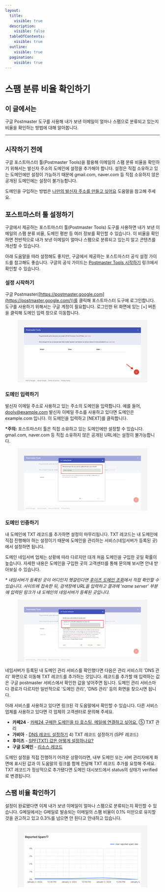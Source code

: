 ```yaml
---
layout:
  title:
    visible: true
  description:
    visible: false
  tableOfContents:
    visible: true
  outline:
    visible: true
  pagination:
    visible: true
---
```


# 스팸 분류 비율 확인하기

## 이 글에서는 <a href="#h_01hj5kbgtqeb3k8khf3qsfas53" id="h_01hj5kbgtqeb3k8khf3qsfas53"></a>

구글 Postmaster 도구를 사용해 내가 보낸 이메일이 얼마나 스팸으로 분류되고 있는지 비율을 확인하는 방법에 대해 알아봅니다.

***

## 시작하기 전에 <a href="#h_01hj5kbknvjwezpdv3mw2fk6sx" id="h_01hj5kbknvjwezpdv3mw2fk6sx"></a>

구글 포스트마스터 툴(Postmaster Tools)을 활용해 이메일의 스팸 분류 비율을 확인하기 위해서는 발신자 주소의 도메인에 설정을 추가해야 합니다. 설정은 직접 소유하고 있는 도메인에만 설정이 가능하기 때문에 gmail.com, naver.com 등 직접 소유하지 않은 공개된 도메인에는 설정이 불가능합니다.

도메인을 구입하는 방법은 [나만의 발신자 주소를 만들고 싶어요](https://help.stibee.com/getting-started/preparing-for-start/custom-sender-address) 도움말을 참고해 주세요.



## 포스트마스터 툴 설정하기 <a href="#h_01hj5hcj4j9zsvw0srntx0n79e" id="h_01hj5hcj4j9zsvw0srntx0n79e"></a>

구글에서 제공하는 포스트마스터 툴(Postmaster Tools) 도구를 사용하면 내가 보낸 이메일의 스팸 분류 비율, 도메인 평판 등 여러 정보를 확인할 수 있습니다. 이 비율을 확인하면 전반적으로 내가 보낸 이메일이 얼마나 스팸으로 분류되고 있는지 알고 콘텐츠를 개선할 수 있습니다.

아래 도움말을 따라 설정해도 좋지만, 구글에서 제공하는 포스트마스터 공식 설정 가이드를 참고해도 좋습니다. 구글의 공식 가이드는 [Postmaster Tools 시작하기](https://support.google.com/a/answer/9981691?hl=ko\&visit_id=638409959549630881-476537399\&rd=1) 링크에서 확인할 수 있습니다.



### 설정 시작하기

구글 Postmaster([https://postmaster.google.com](https://postmaster.google.com/))를 클릭해 포스트마스터 도구에 로그인합니다. 도구를 사용하기 위해서는 구글 계정이 필요합니다. 로그인한 뒤 화면에 있는 \[+] 버튼을 클릭해 도메인 입력 창으로 이동합니다.

<figure><img src="../../.gitbook/assets/image (30) (1).png" alt=""><figcaption></figcaption></figure>

### 도메인 입력하기 <a href="#h_01hj5j9a87x0vxcd0pmv0eaamg" id="h_01hj5j9a87x0vxcd0pmv0eaamg"></a>

발신자 이메일 주소로 사용하고 있는 주소의 도메인을 입력합니다. 예를 들어, dooly@example.com 발신자 이메일 주소를 사용하고 있다면 도메인은 example.com 입니다. 이 도메인을 입력하고 \[NEXT]를 클릭합니다.

**\*주의:** 포스트마스터 툴은 직접 소유하고 있는 도메인에만 설정할 수 있습니다. gmail.com, naver.com 등 직접 소유하지 않은 공개된 URL에는 설정이 불가능합니다.

<figure><img src="../../.gitbook/assets/image (31) (1).png" alt=""><figcaption></figcaption></figure>

### 도메인 인증하기 <a href="#h_01hj5jckgq3se3tn2b9eas04qq" id="h_01hj5jckgq3se3tn2b9eas04qq"></a>

내 도메인에 TXT 레코드를 추가하면 설정이 마무리됩니다. TXT 레코드는 내 도메인에 직접 진행해야 하는 설정이기 때문에 도메인을 관리하는 서비스(네임서버가 등록된 곳)에서 설정하면 됩니다.

도메인 네임서버 업체는 상황에 따라 다르지만 대개 처음 도메인을 구입한 곳일 확률이 높습니다. 자세한 내용은 도메인을 구입한 곳의 고객센터를 통해 문의해 보시면 안내 받아보실 수 있습니다.

_\* 네임서버가 등록된 곳이 어디인지 헷갈린다면_ [_후이즈 도메인 조회_](https://xn--c79as89aj0e29b77z.xn--3e0b707e/kor/whois/whois.jsp)_에서 직접 확인할 수 있습니다. 사이트에 접속한 뒤, 검색창에 URL을 입력하고 결과에 'name server' 부분에 입력된 링크가 내 도메인의 네임서버가 등록된 곳입니다._

<figure><img src="../../.gitbook/assets/image (32) (1).png" alt=""><figcaption></figcaption></figure>

네임서버가 등록된 내 도메인 관리 서비스를 확인했다면 다음은 관리 서비스의 'DNS 관리' 화면으로 이동해 TXT 레코드를 추가하는 것입니다. 레코드를 추가할 때 입력하는 값은 구글 postmaster 서비스에서 확인한 값을 넣어주면 됩니다. 도메인 관리 서비스마다 경로가 다르지만 일반적으로 '도메인 관리', 'DNS 관리' 등의 화면을 찾으시면 됩니다.

아래 서비스를 사용하고 있다면 링크된 각 도움말에서 확인할 수 있습니다. 다른 서비스 업체를 사용하고 있다면 각 업체의 고객센터로 문의해 주세요.

* **카페24** - [카페24 구매한 도메인을 타 호스팅, 메일에 연결하고 싶어요.](https://help.cafe24.com/cs/cs_faq_view.php?idx=3766) ⑤ TXT 관리
* **가비아** - [DNS 레코드 설정하기](https://customer.gabia.com/manual#/domain/287/1201) 4) TXT 레코드 설정하기 (SPF 레코드)
* **후이즈** - [SPF(TXT) 값은 어떻게 설정하나요?](http://cs.whois.co.kr/faq/?p=list\&service=1\&category=\&keyfield=subject\&keyword=SPF)
* **구글 도메인** - [리소스 레코드](https://support.google.com/domains/answer/3290350?hl=ko\&ref_topic=9018335)

도메인 설정을 직접 진행하기 어려운 상황이라면, 내부 도메인 또는 서버 관리자에게 화면에 표시된 값과 이 도움말의 링크를 함께 전달해 TXT 레코드 추가를 요청해 주세요. TXT 레코드가 정상적으로 추가됐다면 도메인 대시보드에서 status의 상태가 verified로 변경됩니다.



## 스팸 비율 확인하기 <a href="#id-01hj5k6chp47fbvqbs4aqkd5c6" id="id-01hj5k6chp47fbvqbs4aqkd5c6"></a>

설정이 완료됐다면 이제 내가 보낸 이메일이 얼마나 스팸으로 분류되는지 확인할 수 있습니다. G메일에서는 G메일로 발송되는 이메일의 스팸 비율이 0.1% 미만으로 유지할 것을 권고하고 있고 0.3%를 넘으면 안 된다고 안내하고 있습니다.

<figure><img src="../../.gitbook/assets/image (34) (1).png" alt=""><figcaption></figcaption></figure>
